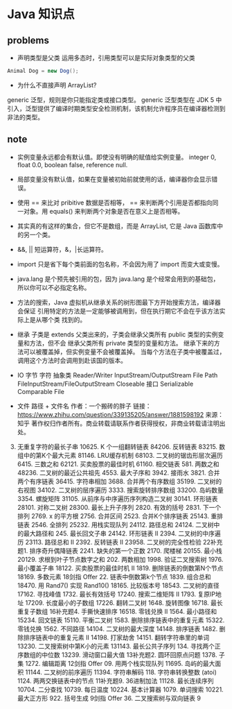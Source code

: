# Java 知识点

## problems

* 声明类型是父类
  运用多态时，引用类型可以是实际对象类型的父类
```java
Animal Dog = new Dog();
```

* 为什么不直接声明 ArrayList<int>?

generic 泛型，规则是你只能指定类或接口类型。
generic 泛型类型在 JDK 5 中引入，泛型提供了编译时期类型安全检测机制，该机制允许程序员在编译器检测到非法的类型。

## note
* 实例变量永远都会有默认值。即使没有明确的赋值给实例变量。
  integer 0, float 0.0, boolean false, reference null.
* 局部变量没有默认值，如果在变量被初始前就使用的话，编译器你会显示错误。
* 使用 == 来比对 pribitive 数据是否相等， == 来判断两个引用是否都指向同
一对象。用 equals() 来判断两个对象是否在意义上是否相等。
* 其实真的有这样的集合，但它不是数组，而是 ArrayList, 它是 Java 函数库中
的另一个类。
* &&, || 短运算符，&，|长运算符。
* import 只是省下每个类前面的包名称，不会因为用了 import 而变大或变慢。
* java.lang 是个预先被引用的包，因为 java.lang 是个经常会用到的基础包，
所以你可以不必指定名称。  
* 方法的搜索，Java 虚拟机从继承关系的树形图最下方开始搜索方法，编译器会保证
引用特定的方法是一定能够被调用到，但在执行期它不会在乎该方法实际上是从哪个类
找到的。
* 继承
  子类是 extends 父类出来的，子类会继承父类所有 public 类型的实例变量和方法，但不会
  继承父类所有 private 类型的变量和方法。
  继承下来的方法可以被覆盖掉，但实例变量不会被覆盖掉。
  当每个方法在子类中被覆盖过，调用这个方法时会调用到赴该国的版本。

 * IO
 字节
 字符
 抽象类 Reader/Writer
 InputStream/OutputStream
 File
 Path
 FileInputStream/FileOutputStream
  Closeable 接口
  Serializable
  Comparable
  File

* 文件
路径 + 文件名
作者：一个搬砖的胖子
链接：https://www.zhihu.com/question/339135205/answer/1881598192
来源：知乎
著作权归作者所有。商业转载请联系作者获得授权，非商业转载请注明出处。

3. 无重复字符的最长子串	10625. K 个一组翻转链表	84206. 反转链表	83215. 数组中的第K个最大元素	81146. LRU缓存机制	68103. 二叉树的锯齿形层次遍历	6415. 三数之和	62121. 买卖股票的最佳时机	61160. 相交链表	581. 两数之和	48236. 二叉树的最近公共祖先	4553. 最大子序和	3942. 接雨水	3821. 合并两个有序链表	36415. 字符串相加	3688. 合并两个有序数组	35199. 二叉树的右视图	34102. 二叉树的层序遍历	3333. 搜索旋转排序数组	33200. 岛屿数量	3354. 螺旋矩阵	31105. 从前序与中序遍历序列构造二叉树	30141. 环形链表	28101. 对称二叉树	28300. 最长上升子序列	2820. 有效的括号	2831. 下一个排列	2769. x 的平方根	2756. 合并区间	2523. 合并K个排序链表	25143. 重排链表	2546. 全排列	25232. 用栈实现队列	24112. 路径总和	24124. 二叉树中的最大路径和	245. 最长回文子串	24142. 环形链表 II	2394. 二叉树的中序遍历	23113. 路径总和 II	2392. 反转链表 II	23958. 二叉树的完全性检验	22补充题1. 排序奇升偶降链表	2241. 缺失的第一个正数	2170. 爬楼梯	20155. 最小栈	20129. 求根到叶子节点数字之和	202. 两数相加	1998. 验证二叉搜索树	1976. 最小覆盖子串	18122. 买卖股票的最佳时机 II	1819. 删除链表的倒数第N个节点	18169. 多数元素	18剑指 Offer 22. 链表中倒数第k个节点	1839. 组合总和	18470. 用 Rand7() 实现 Rand10()	18165. 比较版本号	18543. 二叉树的直径	17162. 寻找峰值	1732. 最长有效括号	17240. 搜索二维矩阵 II	1793. 复原IP地址	17209. 长度最小的子数组	17226. 翻转二叉树	1648. 旋转图像	16718. 最长重复子数组	16补充题4. 手撕快速排序	16518. 零钱兑换 II	1564. 最小路径和	15234. 回文链表	15110. 平衡二叉树	1583. 删除排序链表中的重复元素	15322. 零钱兑换	1562. 不同路径	14104. 二叉树的最大深度	14148. 排序链表	1482. 删除排序链表中的重复元素 II	14198. 打家劫舍	14151. 翻转字符串里的单词	13230. 二叉搜索树中第K小的元素	131143. 最长公共子序列	134. 寻找两个正序数组的中位数	13239. 滑动窗口最大值	13补充题2. 圆环回原点问题	1378. 子集	1272. 编辑距离	12剑指 Offer 09. 用两个栈实现队列	11695. 岛屿的最大面积	11144. 二叉树的前序遍历	11394. 字符串解码	118. 字符串转换整数 (atoi)	1124. 两两交换链表中的节点	11补充题9. 36进制加法	11128. 最长连续序列	10704. 二分查找	10739. 每日温度	10224. 基本计算器	1079. 单词搜索	10221. 最大正方形	922. 括号生成	9剑指 Offer 36. 二叉搜索树与双向链表	9